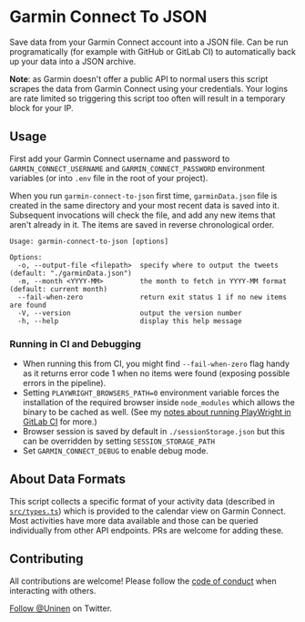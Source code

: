 # Garmin Connect To JSON

Save data from your Garmin Connect account into a JSON file. Can be run programatically (for example with GitHub or GitLab CI) to automatically back up your data into a JSON archive.

**Note**: as Garmin doesn't offer a public API to normal users this script scrapes the data from Garmin Connect using your credentials. Your logins are rate limited so triggering this script too often will result in a temporary block for your IP.

## Usage

First add your Garmin Connect username and password to `GARMIN_CONNECT_USERNAME` and `GARMIN_CONNECT_PASSWORD` environment variables (or into `.env` file in the root of your project).

When you run `garmin-connect-to-json` first time, `garminData.json` file is created in the same directory and your most recent data is saved into it. Subsequent invocations will check the file, and add any new items that aren't already in it. The items are saved in reverse chronological order.

```
Usage: garmin-connect-to-json [options]

Options:
  -o, --output-file <filepath>  specify where to output the tweets (default: "./garminData.json")
  -m, --month <YYYY-MM>         the month to fetch in YYYY-MM format (default: current month)
  --fail-when-zero              return exit status 1 if no new items are found
  -V, --version                 output the version number
  -h, --help                    display this help message
```

### Running in CI and Debugging

- When running this from CI, you might find `--fail-when-zero` flag handy as it returns error code 1 when no items were found (exposing possible errors in the pipeline).
- Setting `PLAYWRIGHT_BROWSERS_PATH=0` environment variable forces the installation of the required browser inside `node_modules` which allows the binary to be cached as well. (See my [notes about running PlayWright in GitLab CI](https://til.unessa.net/gitlab/playwright-gitlab-ci/) for more.)
- Browser session is saved by default in `./sessionStorage.json` but this can be overridden by setting `SESSION_STORAGE_PATH`
- Set `GARMIN_CONNECT_DEBUG` to enable debug mode.

## About Data Formats

This script collects a specific format of your activity data (described in [`src/types.ts`](./src/types.ts)) which is provided to the calendar view on Garmin Connect. Most activities have more data available and those can be queried individually from other API endpoints. PRs are welcome for adding these.

## Contributing

All contributions are welcome! Please follow the [code of conduct](./CODE_OF_CONDUCT.md) when interacting with others.

[Follow @Uninen](https://twitter.com/uninen) on Twitter.
